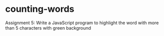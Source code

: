 # counting-words

Assignment 5: Write a JavaScript program to highlight the word with more than 5 characters with green background
